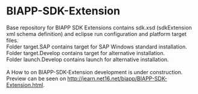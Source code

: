 # BIAPP-SDK-Extension
Base repository for BIAPP SDK Extensions contains sdk.xsd (sdkExtension xml schema definition) and eclipse run configuration and platform target files.<br/>
Folder target.SAP contains target for SAP Windows standard installation.<br/>
Folder target.Develop contains target for alternative installation.<br/>
Folder launch.Develop contains launch for alternative installation.<br/>
<br/>
A How to on BIAPP-SDK-Extension development is under construction. Preview can be seen on http://jearn.net16.net/biapp/BIAPP-SDK-Extension.html.
